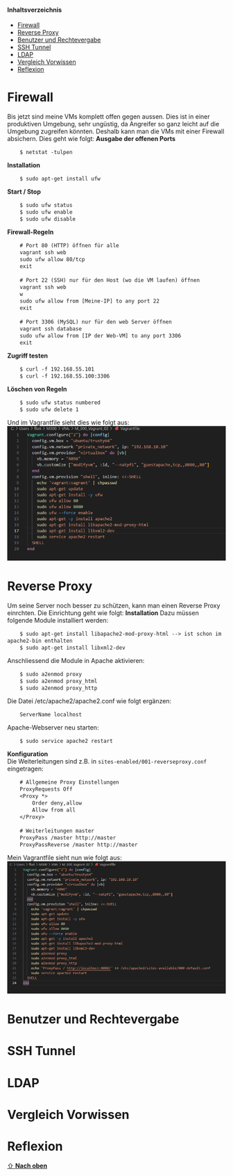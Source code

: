 #### Inhaltsverzeichnis

- [Firewall](#firewall)
- [Reverse Proxy](#reverse-proxy)
- [Benutzer und Rechtevergabe](#benutzer-und-rechtevergabe)
- [SSH Tunnel](#ssh-tunnel)
- [LDAP](#ldap)
- [Vergleich Vorwissen](#vergleich-vorwissen)
- [Reflexion](#reflexion)

# Firewall
Bis jetzt sind meine VMs komplett offen gegen aussen. Dies ist in einer produktiven Umgebung, sehr ungüstig, da Angreifer so ganz leicht auf die Umgebung zugreifen könnten. Deshalb kann man die VMs mit einer Firewall absichern. Dies geht wie folgt:
**Ausgabe der offenen Ports**
```Shell
    $ netstat -tulpen
```

**Installation**
```Shell
    $ sudo apt-get install ufw
```

**Start / Stop**
```Shell
    $ sudo ufw status
    $ sudo ufw enable
    $ sudo ufw disable
```

**Firewall-Regeln**
```Shell
    # Port 80 (HTTP) öffnen für alle
    vagrant ssh web
    sudo ufw allow 80/tcp
    exit

    # Port 22 (SSH) nur für den Host (wo die VM laufen) öffnen
    vagrant ssh web
    w
    sudo ufw allow from [Meine-IP] to any port 22
    exit

    # Port 3306 (MySQL) nur für den web Server öffnen
    vagrant ssh database
    sudo ufw allow from [IP der Web-VM] to any port 3306
    exit
```

**Zugriff testen**
```Shell
    $ curl -f 192.168.55.101
    $ curl -f 192.168.55.100:3306
```

**Löschen von Regeln**
```Shell
    $ sudo ufw status numbered
    $ sudo ufw delete 1
```
Und im Vagrantfile sieht dies wie folgt aus:
![](../Images/Firewall.png "Firewall")

# Reverse Proxy
Um seine Server noch besser zu schützen, kann man einen Reverse Proxy einrchten. Die Einrichtung geht wie folgt:
**Installation**
Dazu müssen folgende Module installiert werden:
```Shell
    $ sudo apt-get install libapache2-mod-proxy-html --> ist schon im apache2-bin enthalten
    $ sudo apt-get install libxml2-dev
```

Anschliessend die Module in Apache aktivieren:
```Shell
    $ sudo a2enmod proxy
    $ sudo a2enmod proxy_html
    $ sudo a2enmod proxy_http 
```

Die Datei /etc/apache2/apache2.conf wie folgt ergänzen:
```Shell
    ServerName localhost 
```

Apache-Webserver neu starten:
```Shell
    $ sudo service apache2 restart
```

**Konfiguration** <br>
Die Weiterleitungen sind z.B. in `sites-enabled/001-reverseproxy.conf` eingetragen:
```Shell
    # Allgemeine Proxy Einstellungen
    ProxyRequests Off
    <Proxy *>
        Order deny,allow
        Allow from all
    </Proxy>

    # Weiterleitungen master
    ProxyPass /master http://master
    ProxyPassReverse /master http://master
```
Mein Vagrantfile sieht nun wie folgt aus:
![](../Images/ReverseProxy.png "ReverseProxy")

# Benutzer und Rechtevergabe

# SSH Tunnel

# LDAP

# Vergleich Vorwissen

# Reflexion

[⇧ **Nach oben**](#inhaltsverzeichnis)